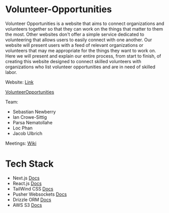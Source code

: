 # Volunteer-Opportunities

Volunteer Opportunities is a website that aims to connect organizations and volunteers together so that they can work on the things that matter to them the most. Other websites don't offer a simple service dedicated to volunteering that allows users to easily connect with one another. Our website will present users with a feed of relevant organizations or volunteers that may me appropriate for the things they want to work on. Here we will present and explain our entire process, from start to finish, of creating this website designed to connect skilled volunteers with organizations who list volunteer opportunities and are in need of skilled labor.

Website: [Link](https://volunteer-opportunities.vercel.app/)

[VolunteerOpportunities](https://github.com/WSU-4110/Volunteer-Opportunities/public/Volunteer_Opportunities.png)

Team:

- Sebastian Newberry
- Ian Crowe-Sittig
- Parsa Nematollahe
- Loc Phan
- Jacob Ulbrich

Meetings: [Wiki](https://github.com/WSU-4110/Volunteer-Opportunities/wiki)

# Tech Stack

- Next.js [Docs](https://nextjs.org/docs)
- React.js [Docs](https://react.dev/reference/react)
- TailWind CSS [Docs](https://tailwindcss.com/docs/installation)
- Pusher Websockets [Docs](https://pusher.com/docs/)
- Drizzle ORM [Docs](https://orm.drizzle.team/docs/overview)
- AWS S3 [Docs](https://pusher.com/docs/)
